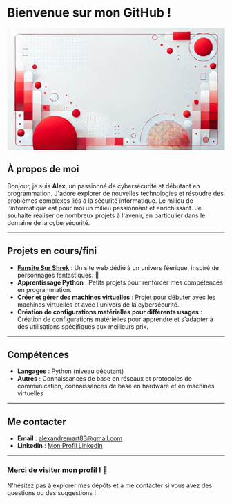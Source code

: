 # Bienvenue sur mon GitHub !

![bannière git](imagegit/Img66.jpeg)

## À propos de moi
Bonjour, je suis **Alex**, un passionné de cybersécurité et débutant en programmation. J'adore explorer de nouvelles technologies et résoudre des problèmes complexes liés à la sécurité informatique. Le milieu de l'informatique est pour moi un milieu passionnant et enrichissant. Je souhaite réaliser de nombreux projets à l'avenir, en particulier dans le domaine de la cybersécurité.

---

## Projets en cours/fini
- **[Fansite Sur Shrek](#)** : Un site web dédié à un univers féerique, inspiré de personnages fantastiques. 🌟
- **Apprentissage Python** : Petits projets pour renforcer mes compétences en programmation.
- **Créer et gérer des machines virtuelles** : Projet pour débuter avec les machines virtuelles et avec l'univers de la cybersécurité.
- **Création de configurations matérielles pour différents usages** : Création de configurations matérielles pour apprendre et s'adapter à des utilisations spécifiques aux meilleurs prix.

---

## Compétences
- **Langages** : Python (niveau débutant)
- **Autres** : Connaissances de base en réseaux et protocoles de communication, connaissances de base en hardware et en machines virtuelles

---

## Me contacter
- **Email** : [alexandremart83@gmail.com](https://mail.google.com/mail/?view=cm&to=alexandremart83@gmail.com)
- **LinkedIn** : [Mon Profil LinkedIn](https://www.linkedin.com/in/alexandre-martinet-8b089833a/)

---

### Merci de visiter mon profil ! 🎉
N'hésitez pas à explorer mes dépôts et à me contacter si vous avez des questions ou des suggestions !
